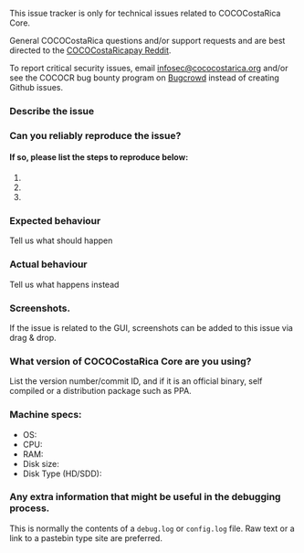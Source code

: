<!--- Remove sections that do not apply -->

This issue tracker is only for technical issues related to COCOCostaRica Core.

General COCOCostaRica questions and/or support requests and are best directed to the [COCOCostaRicapay Reddit](https://www.reddit.com/r/cococostaricapay/).

To report critical security issues, email infosec@cococostarica.org and/or see the COCOCR bug bounty program on [Bugcrowd](https://bugcrowd.com/cococostaricadigitalcash) instead of creating Github issues.

### Describe the issue

### Can you reliably reproduce the issue?
#### If so, please list the steps to reproduce below:
1.
2.
3.

### Expected behaviour
Tell us what should happen

### Actual behaviour
Tell us what happens instead

### Screenshots.
If the issue is related to the GUI, screenshots can be added to this issue via drag & drop.

### What version of COCOCostaRica Core are you using?
List the version number/commit ID, and if it is an official binary, self compiled or a distribution package such as PPA.

### Machine specs:
- OS:
- CPU:
- RAM:
- Disk size:
- Disk Type (HD/SDD):

### Any extra information that might be useful in the debugging process.
This is normally the contents of a `debug.log` or `config.log` file. Raw text or a link to a pastebin type site are preferred.
